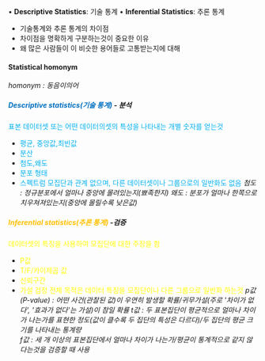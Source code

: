 • **Descriptive Statistics**: 기술 통계
• **Inferential Statistics**: 추론 통계

- 기술통계와 추론 통계의 차이점
- 차이점을 명확하게 구분하는것이 중요한 이유
- 왜 많은 사람들이 이 비슷한 용어들로 고통받는지에 대해

#### Statistical homonym
*homonym : 동음이의어*

##### <span style="color:rgb(0, 112, 192)">Descriptive statistics(기술 통계)</span>  - 분석
<span style="color:rgb(0, 176, 240)">표본 데이터셋 또는 어떤 데이터의셋의 특성을 나타내는 개별 숫자를 얻는것</span>
- <span style="color:rgb(0, 176, 240)">평균, 중앙값,최빈값</span>
- <span style="color:rgb(0, 176, 240)">분산</span>
- <span style="color:rgb(0, 176, 240)">첨도,왜도</span>
- <span style="color:rgb(0, 176, 240)">분포 형태</span>
- <span style="color:rgb(0, 176, 240)">스펙트럼</span>
<span style="color:rgb(0, 176, 240)">모집단과 관계 없으며, 다른 데이터셋이나 그룹으로의 일반화도 없음</span>
*첨도 : 정규분포에서 얼마나 중앙에 몰려있는지(뾰족한지)*
*왜도 : 분포가 얼마나 한쪽으로 치우쳐져있는지(중앙에 몰릴수록 낮은값)*



##### <span style="color:rgb(255, 192, 0)">Inferential statistics(추론 통계)</span>  -검증
<span style="color:rgb(255, 255, 0)">데이터셋의 특징을 사용하여 모집단에 대한 주장을 함</span>
- <span style="color:rgb(255, 255, 0)">P값</span>
- <span style="color:rgb(255, 255, 0)">T/F/카이제곱 값</span>
- <span style="color:rgb(255, 255, 0)"> 신뢰구간</span>
- <span style="color:rgb(255, 255, 0)">가설 검정</span>
<span style="color:rgb(255, 255, 0)">전체 목적은 데이터 특징을 모집단이나 다른 그룹으로 일반화 하는것</span>
*p값(P-value) : 어떤 사건(관찰된 값)이 우연히 발생할 확률/귀무가설(주로 '차이가 없다', '효과가 없다'는 가설)이 참일 확률*
*t값 : 두 표본집단이 평균적으로 얼마나 차이가 나는가를 표현한 정도(값이 클수록 두 집단의 특성은 다르다)/두 집단의 평균 크기를 나타내는 통계량*  
*f값 : 세  개 이상의 표본집단에서 얼마나 차이가 나는가/평균이 통계적으로 같지 않다는것을 검증할 때 사용*
